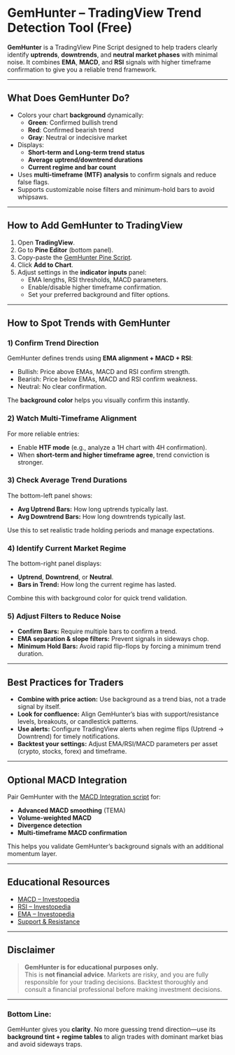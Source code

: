 # **GemHunter – TradingView Trend Detection Tool (Free)**

**GemHunter** is a TradingView Pine Script designed to help traders clearly identify **uptrends**, **downtrends**, and **neutral market phases** with minimal noise. It combines **EMA**, **MACD**, and **RSI** signals with higher timeframe confirmation to give you a reliable trend framework.

---

## **What Does GemHunter Do?**

- Colors your chart **background** dynamically:
  - **Green**: Confirmed bullish trend
  - **Red**: Confirmed bearish trend
  - **Gray**: Neutral or indecisive market
- Displays:
  - **Short-term and Long-term trend status**
  - **Average uptrend/downtrend durations**
  - **Current regime and bar count**
- Uses **multi-timeframe (MTF) analysis** to confirm signals and reduce false flags.
- Supports customizable noise filters and minimum-hold bars to avoid whipsaws.

---

## **How to Add GemHunter to TradingView**

1. Open **TradingView**.
2. Go to **Pine Editor** (bottom panel).
3. Copy-paste the [GemHunter Pine Script](https://github.com/Finland93/GemHunter/blob/main/GemHunter/gemhunter.pine).
4. Click **Add to Chart**.
5. Adjust settings in the **indicator inputs** panel:
   - EMA lengths, RSI thresholds, MACD parameters.
   - Enable/disable higher timeframe confirmation.
   - Set your preferred background and filter options.

---

## **How to Spot Trends with GemHunter**

### **1) Confirm Trend Direction**
GemHunter defines trends using **EMA alignment + MACD + RSI**:
- Bullish: Price above EMAs, MACD and RSI confirm strength.
- Bearish: Price below EMAs, MACD and RSI confirm weakness.
- Neutral: No clear confirmation.

The **background color** helps you visually confirm this instantly.

### **2) Watch Multi-Timeframe Alignment**
For more reliable entries:
- Enable **HTF mode** (e.g., analyze a 1H chart with 4H confirmation).
- When **short-term and higher timeframe agree**, trend conviction is stronger.

### **3) Check Average Trend Durations**
The bottom-left panel shows:
- **Avg Uptrend Bars:** How long uptrends typically last.
- **Avg Downtrend Bars:** How long downtrends typically last.

Use this to set realistic trade holding periods and manage expectations.

### **4) Identify Current Market Regime**
The bottom-right panel displays:
- **Uptrend**, **Downtrend**, or **Neutral**.
- **Bars in Trend:** How long the current regime has lasted.

Combine this with background color for quick trend validation.

### **5) Adjust Filters to Reduce Noise**
- **Confirm Bars:** Require multiple bars to confirm a trend.
- **EMA separation & slope filters:** Prevent signals in sideways chop.
- **Minimum Hold Bars:** Avoid rapid flip-flops by forcing a minimum trend duration.

---

## **Best Practices for Traders**

- **Combine with price action:** Use background as a trend bias, not a trade signal by itself.
- **Look for confluence:** Align GemHunter’s bias with support/resistance levels, breakouts, or candlestick patterns.
- **Use alerts:** Configure TradingView alerts when regime flips (Uptrend → Downtrend) for timely notifications.
- **Backtest your settings:** Adjust EMA/RSI/MACD parameters per asset (crypto, stocks, forex) and timeframe.

---

## **Optional MACD Integration**

Pair GemHunter with the [MACD Integration script](https://github.com/Finland93/GemHunter/blob/main/GemHunter/MACD-integration.pine) for:
- **Advanced MACD smoothing** (TEMA)
- **Volume-weighted MACD**
- **Divergence detection**
- **Multi-timeframe MACD confirmation**

This helps you validate GemHunter’s background signals with an additional momentum layer.

---

## **Educational Resources**

- [MACD – Investopedia](https://www.investopedia.com/terms/m/macd.asp)
- [RSI – Investopedia](https://www.investopedia.com/terms/r/rsi.asp)
- [EMA – Investopedia](https://www.investopedia.com/terms/e/ema.asp)
- [Support & Resistance](https://www.investopedia.com/terms/s/support.asp)

---

## **Disclaimer**

> **GemHunter is for educational purposes only.**  
> This is **not financial advice**. Markets are risky, and you are fully responsible for your trading decisions. Backtest thoroughly and consult a financial professional before making investment decisions.

---

### **Bottom Line:**
GemHunter gives you **clarity**. No more guessing trend direction—use its **background tint + regime tables** to align trades with dominant market bias and avoid sideways traps.
